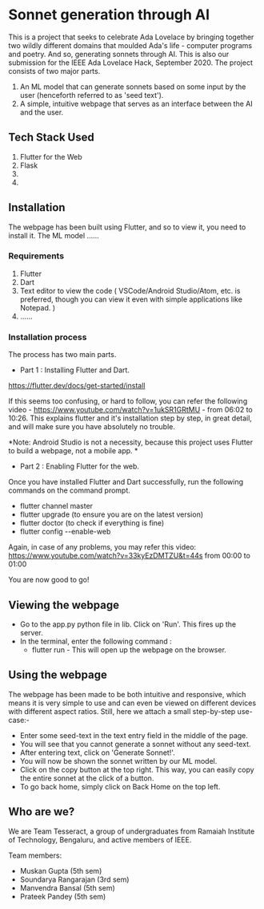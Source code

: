 # Sonnet generation through AI

This is a project that seeks to celebrate Ada Lovelace by bringing together two wildly different domains that moulded Ada's life - computer programs and poetry. And so, generating sonnets through AI. This is also our submission for the IEEE Ada Lovelace Hack, September 2020. 
The project consists of two major parts.
1. An ML model that can generate sonnets based on some input by the user (henceforth referred to as 'seed text').
2. A simple, intuitive webpage that serves as an interface between the AI and the user.

## Tech Stack Used

1. Flutter for the Web
2. Flask
3. 
4.

## Installation

The webpage has been built using Flutter, and so to view it, you need to install it.
The ML model ......

### Requirements
1. Flutter
2. Dart
3. Text editor to view the code ( VSCode/Android Studio/Atom, etc. is preferred, though you can view it even with simple applications like Notepad. )
4. ......

### Installation process
 The process has two main parts.

- Part 1 : Installing Flutter and Dart.

https://flutter.dev/docs/get-started/install

If this seems too confusing, or hard to follow, you can refer the following video -
https://www.youtube.com/watch?v=1ukSR1GRtMU - from 06:02 to 10:26.
This explains flutter and it's installation step by step, in great detail, and will make sure you have absolutely no trouble.

*Note: Android Studio is not a necessity, because this project uses Flutter to build a webpage, not a mobile app. *

- Part 2 : Enabling Flutter for the web.

Once you have installed Flutter and Dart successfully, run the following commands on the command prompt.
  - flutter channel master
  - flutter upgrade (to ensure you are on the latest version)
  - flutter doctor (to check if everything is fine)
  - flutter config --enable-web
  
  Again, in case of any problems, you may refer this video: https://www.youtube.com/watch?v=33kyEzDMTZU&t=44s from 00:00 to 01:00
  
 You are now good to go! 
 
## Viewing the webpage

- Go to the app.py python file in lib. Click on 'Run'. This fires up the server.
- In the terminal, enter the following command : 
  - flutter run -
This will open up the webpage on the browser.

## Using the webpage

The webpage has been made to be both intuitive and responsive, which means it is very simple to use and can even be viewed on different devices with different aspect ratios.
Still, here we attach a small step-by-step use-case:-
- Enter some seed-text in the text entry field in the middle of the page.
- You will see that you cannot generate a sonnet without any seed-text.
- After entering text, click on 'Generate Sonnet!'.
- You will now be shown the sonnet written by our ML model.
- Click on the copy button at the top right. This way, you can easily copy the entire sonnet at the click of a button. 
- To go back home, simply click on Back Home on the top left.


## Who are we?

We are Team Tesseract, a group of undergraduates from Ramaiah Institute of Technology, Bengaluru, and active members of IEEE. 

Team members: 
- Muskan Gupta (5th sem)
- Soundarya Rangarajan (3rd sem)
- Manvendra Bansal (5th sem)
- Prateek Pandey (5th sem)


